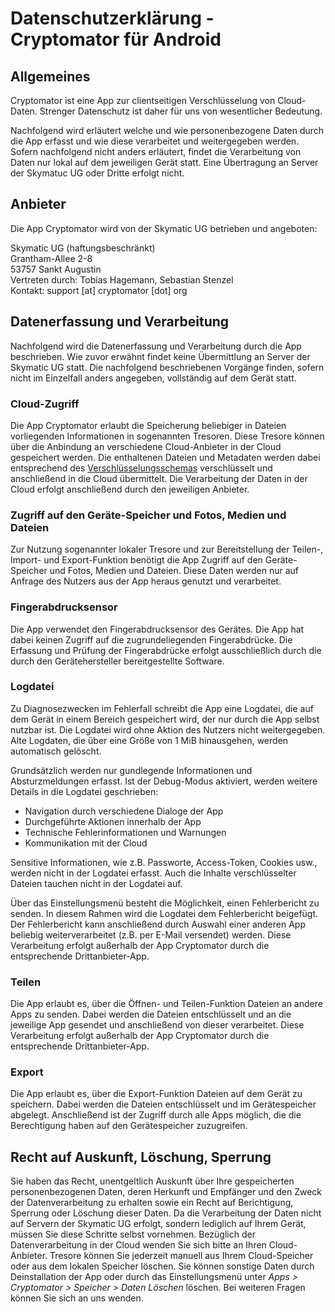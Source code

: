 # Datenschutzerklärung - Cryptomator für Android

## Allgemeines
Cryptomator ist eine App zur clientseitigen Verschlüsselung von Cloud-Daten. Strenger Datenschutz ist daher für uns von wesentlicher Bedeutung.

Nachfolgend wird erläutert welche und wie personenbezogene Daten durch die App erfasst und wie diese verarbeitet und weitergegeben werden. Sofern nachfolgend nicht anders erläutert, findet die Verarbeitung von Daten nur lokal auf dem jeweiligen Gerät statt. Eine Übertragung an Server der Skymatuc UG oder Dritte erfolgt nicht.

## Anbieter
Die App Cryptomator wird von der Skymatic UG betrieben und angeboten:

Skymatic UG (haftungsbeschränkt)<br/>
Grantham-Allee 2-8<br/>
53757 Sankt Augustin<br/>
Vertreten durch: Tobias Hagemann, Sebastian Stenzel<br/>
Kontakt: support [at] cryptomator [dot] org

## Datenerfassung und Verarbeitung
Nachfolgend wird die Datenerfassung und Verarbeitung durch die App beschrieben. Wie zuvor erwähnt findet keine Übermittlung an Server der Skymatic UG statt. Die nachfolgend beschriebenen Vorgänge finden, sofern nicht im Einzelfall anders angegeben, vollständig auf dem Gerät statt.

### Cloud-Zugriff
Die App Cryptomator erlaubt die Speicherung beliebiger in Dateien vorliegenden Informationen in sogenannten Tresoren. Diese Tresore können über die Anbindung an verschiedene Cloud-Anbieter in der Cloud gespeichert werden. Die enthaltenen Dateien und Metadaten werden dabei entsprechend des [Verschlüsselungsschemas](https://cryptomator.org/security/architecture/#masterkeyDerivation) verschlüsselt und anschließend in die Cloud übermittelt. Die Verarbeitung der Daten in der Cloud erfolgt anschließend durch den jeweiligen Anbieter.

### Zugriff auf den Geräte-Speicher und Fotos, Medien und Dateien
Zur Nutzung sogenannter lokaler Tresore und zur Bereitstellung der Teilen-, Import- und Export-Funktion benötigt die App Zugriff auf den Geräte-Speicher und Fotos, Medien und Dateien. Diese Daten werden nur auf Anfrage des Nutzers aus der App heraus genutzt und verarbeitet.

### Fingerabdrucksensor
Die App verwendet den Fingerabdrucksensor des Gerätes. Die App hat dabei keinen Zugriff auf die zugrundeliegenden Fingerabdrücke. Die Erfassung und Prüfung der Fingerabdrücke erfolgt ausschließlich durch die durch den Gerätehersteller bereitgestellte Software.

### Logdatei
Zu Diagnosezwecken im Fehlerfall schreibt die App eine Logdatei, die auf dem Gerät in einem Bereich gespeichert wird, der nur durch die App selbst nutzbar ist. Die Logdatei wird ohne Aktion des Nutzers nicht weitergegeben. Alte Logdaten, die über eine Größe von 1 MiB hinausgehen, werden automatisch gelöscht.

Grundsätzlich werden nur gundlegende Informationen und Absturzmeldungen erfasst. Ist der Debug-Modus aktiviert, werden weitere Details in die Logdatei geschrieben:
- Navigation durch verschiedene Dialoge der App
- Durchgeführte Aktionen innerhalb der App
- Technische Fehlerinformationen und Warnungen
- Kommunikation mit der Cloud

Sensitive Informationen, wie z.B. Passworte, Access-Token, Cookies usw., werden nicht in der Logdatei erfasst. Auch die Inhalte verschlüsselter Dateien tauchen nicht in der Logdatei auf.

Über das Einstellungsmenü besteht die Möglichkeit, einen Fehlerbericht zu senden. In diesem Rahmen wird die Logdatei dem Fehlerbericht beigefügt. Der Fehlerbericht kann anschließend durch Auswahl einer anderen App beliebig weiterverarbeitet (z.B. per E-Mail versendet) werden. Diese Verarbeitung erfolgt außerhalb der App Cryptomator durch die entsprechende Drittanbieter-App.

### Teilen
Die App erlaubt es, über die Öffnen- und Teilen-Funktion Dateien an andere Apps zu senden. Dabei werden die Dateien entschlüsselt und an die jeweilige App gesendet und anschließend von dieser verarbeitet. Diese Verarbeitung erfolgt außerhalb der App Cryptomator durch die entsprechende Drittanbieter-App.

### Export
Die App erlaubt es, über die Export-Funktion Dateien auf dem Gerät zu speichern. Dabei werden die Dateien entschlüsselt und im Gerätespeicher abgelegt. Anschließend ist der Zugriff durch alle Apps möglich, die die Berechtigung haben auf den Gerätespeicher zuzugreifen.

## Recht auf Auskunft, Löschung, Sperrung
Sie haben das Recht, unentgeltlich Auskunft über Ihre gespeicherten personenbezogenen Daten, deren Herkunft und Empfänger und den Zweck der Datenverarbeitung zu erhalten sowie ein Recht auf Berichtigung, Sperrung oder Löschung dieser Daten. Da die Verarbeitung der Daten nicht auf Servern der Skymatic UG erfolgt, sondern lediglich auf Ihrem Gerät, müssen Sie diese Schritte selbst vornehmen. Bezüglich der Datenverarbeitung in der Cloud wenden Sie sich bitte an Ihren Cloud-Anbieter. Tresore können Sie jederzeit manuell aus Ihrem Cloud-Speicher oder aus dem lokalen Speicher löschen. Sie können sonstige Daten durch Deinstallation der App oder durch das Einstellungsmenü unter _Apps > Cryptomator > Speicher > Daten Löschen_ löschen. Bei weiteren Fragen können Sie sich an uns wenden.
